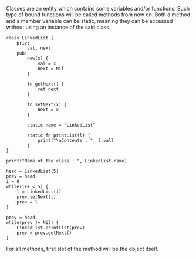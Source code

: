 Classes are an entity which contains some variables and/or functions. Such type 
of bound functions will be called methods from now on. Both a method and a 
member variable can be static, meaning they can be accessed without using an 
instance of the said class.
```
class LinkedList {
    priv:
        val, next
    pub:
        new(x) {
            val = x
            next = Nil
        }

        fn getNext() {
            ret next
        }

        fn setNext(x) {
            next = x
        }
        
        static name = "LinkedList"

        static fn printList(l) {
            print("\nContents : ", l.val)
        }
}

print("Name of the class : ", LinkedList.name)

head = LinkedList(5)
prev = head
i = 0
while(i++ < 5) {
    l = LinkedList(i)
    prev.setNext(l)
    prev = l
}

prev = head
while(prev != Nil) {
    LinkedList.printList(prev)
    prev = prev.getNext()
}
```

For all methods, first slot of the method will be the object itself.
